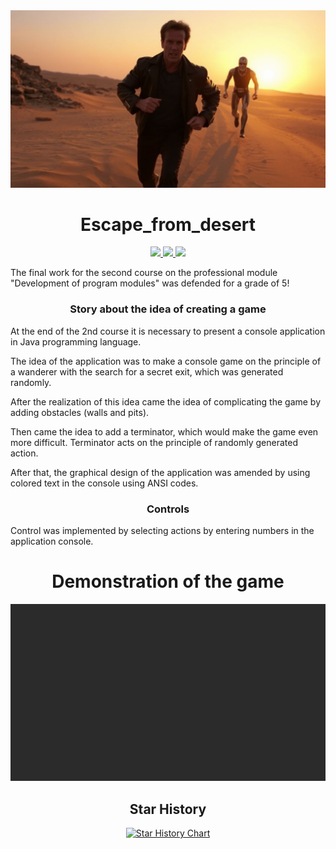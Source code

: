 <img src="./banner.png">
<h1 align="center":>Escape_from_desert</h1>
<div align="center">
  <a href="https://github.com/K1rsN7/Escape_from_the_desert/issues">
		<img src="https://img.shields.io/github/issues/K1rsN7/Escape_from_the_desert?color=A75A36&labelColor=1C2325&style=for-the-badge">
	</a>
	<a href="https://github.com/K1rsN7/Escape_from_the_desert/stargazers">
		<img src="https://img.shields.io/github/stars/K1rsN7/Escape_from_the_desert?color=A75A36&labelColor=1C2325&style=for-the-badge">
	</a>
	<a href="./LICENSE">
		<img src="https://img.shields.io/github/license/K1rsN7/Escape_from_the_desert?color=A75A36&labelColor=1C2325&style=for-the-badge">
	</a>
</div>
<p>The final work for the second course on the professional module "Development of program modules" was defended for a grade of 5! </p>

<h3 align="center">Story about the idea of creating a game</h3>
<p>At the end of the 2nd course it is necessary to present a console application in Java programming language.</p>
<p>The idea of the application was to make a console game on the principle of a wanderer with the search for a secret exit, which was generated randomly. </p>
<p>After the realization of this idea came the idea of complicating the game by adding obstacles (walls and pits).</p>
<p>Then came the idea to add a terminator, which would make the game even more difficult. Terminator acts on the principle of randomly generated action. </p>
<p>After that, the graphical design of the application was amended by using colored text in the console using ANSI codes.</p>
<h3 align="center">Controls</h3>
<p>Control was implemented by selecting actions by entering numbers in the application console.</p>

<h1 align="center">Demonstration of the game</h1>
<div align="center">
  <img src="https://github.com/K1rsN7/Escape_from_the_desert/blob/master/GamePlay.gif">
</div>
<h2 align="center"> Star History</h2>
<div align="center">
<a href="https://star-history.com/#K1rsN7/Escape_from_the_desert&Date">
 <picture>
   <source media="(prefers-color-scheme: dark)" srcset="https://api.star-history.com/svg?repos=K1rsN7/Escape_from_the_desert&type=Date&theme=dark" />
   <source media="(prefers-color-scheme: light)" srcset="https://api.star-history.com/svg?repos=K1rsN7/Escape_from_the_desert&type=Date" />
   <img alt="Star History Chart" src="https://api.star-history.com/svg?repos=K1rsN7/SubManage&type=Date" />
 </picture>
</a>
</div>
